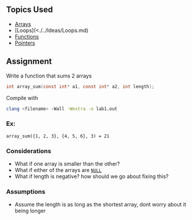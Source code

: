 
## Topics Used
- [Arrays](<./../Ideas/Arrays.md>)
- [Loops](<./../Ideas/Loops.md)
- [Functions](<./../Ideas/Functions.md>)
- [Pointers](<./../Ideas/Pointers.md>)
## Assignment 

Write a function that sums 2 arrays
```c
int array_sum(const int* a1, const int* a2, int length);
```

Compile with
```bash
clang <filename> -Wall -Wextra -o lab1.out
```

### Ex:
```
array_sum({1, 2, 3}, {4, 5, 6}, 3) = 21
```

### Considerations
- What if one array is smaller than the other?
- What if either of the arrays are [`NULL`](<./../Ideas/Pointers.md#NULL>)  
- What if length is negative? how should we go about fixing this?
### Assumptions
- Assume the length is as long as the shortest array, dont worry about it being longer

